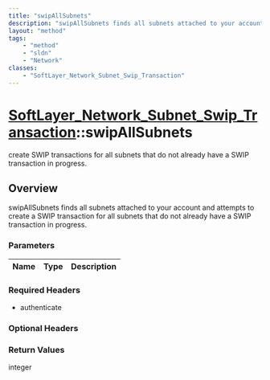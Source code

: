 ```yaml
---
title: "swipAllSubnets"
description: "swipAllSubnets finds all subnets attached to your account and attempts to create a SWIP transaction for all subnets that... "
layout: "method"
tags:
    - "method"
    - "sldn"
    - "Network"
classes:
    - "SoftLayer_Network_Subnet_Swip_Transaction"
---
```

# [SoftLayer_Network_Subnet_Swip_Transaction](/reference/services/SoftLayer_Network_Subnet_Swip_Transaction)::swipAllSubnets

create SWIP transactions for all subnets that do not already have a SWIP transaction in progress.


## Overview 
swipAllSubnets finds all subnets attached to your account and attempts to create a SWIP transaction for all subnets that do not already have a SWIP transaction in progress. 

### Parameters 
|Name | Type | Description |
| --- | --- | --- |


### Required Headers
* authenticate

### Optional Headers

### Return Values
integer

